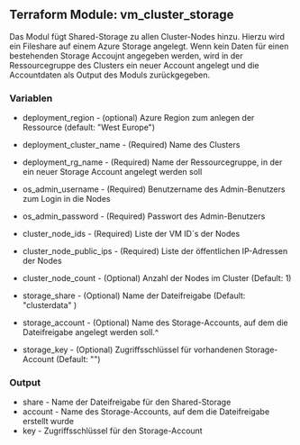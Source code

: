 ## Terraform Module: vm_cluster_storage

Das Modul fügt Shared-Storage zu allen Cluster-Nodes hinzu. Hierzu wird ein Fileshare auf einem Azure Storage angelegt. 
Wenn kein Daten für einen bestehenden Storage Accoujnt angegeben werden, wird in der Ressourcegruppe des Clusters ein neuer Account angelegt und die Accountdaten als Output des Moduls zurückgegeben.

### Variablen

- deployment_region - (optional) Azure Region zum anlegen der Ressource (default: "West Europe")
- deployment_cluster_name - (Required) Name des Clusters
- deployment_rg_name - (Required) Name der Ressourcegruppe, in der ein neuer Storage Account angelegt werden soll
    
- os_admin_username - (Required) Benutzername des Admin-Benutzers zum Login in die Nodes
- os_admin_password - (Required) Passwort des Admin-Benutzers

- cluster_node_ids - (Required) Liste der VM ID´s der Nodes
- cluster_node_public_ips - (Required) Liste der öffentlichen IP-Adressen der Nodes
- cluster_node_count - (Optional) Anzahl der Nodes im Cluster (Default: 1)

- storage_share - (Optional) Name der Dateifreigabe (Default: "clusterdata" )
- storage_account - (Optional) Name des Storage-Accounts, auf dem die Dateifreigabe angelegt werden soll.^
- storage_key - (Optional) Zugriffsschlüssel für vorhandenen Storage-Account (Default: "")

### Output

- share - Name der Dateifreigabe für den Shared-Storage
- account - Name des Storage-Accounts, auf dem die Dateifreigabe erstellt wurde
- key - Zugriffsschlüssel für den Storage-Account